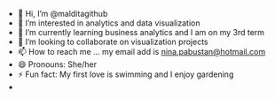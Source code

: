 - 👋 Hi, I’m @malditagithub
- 👀 I’m interested in analytics and data visualization
- 🌱 I’m currently learning business analytics and I am on my 3rd term
- 💞️ I’m looking to collaborate on visualization projects
- 📫 How to reach me ... my email add is nina.pabustan@hotmail.com
- 😄 Pronouns: She/her
- ⚡ Fun fact: My first love is swimming and I enjoy gardening 
- 
<!---
malditagithub/malditagithub is a ✨ special ✨ repository because its `README.md` (this file) appears on your GitHub profile.
You can click the Preview link to take a look at your changes.
--->
